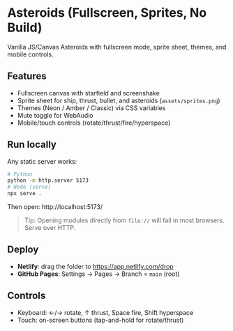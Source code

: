 # Asteroids (Fullscreen, Sprites, No Build)

Vanilla JS/Canvas Asteroids with fullscreen mode, sprite sheet, themes, and mobile controls.

## Features
- Fullscreen canvas with starfield and screenshake
- Sprite sheet for ship, thrust, bullet, and asteroids (`assets/sprites.png`)
- Themes (Neon / Amber / Classic) via CSS variables
- Mute toggle for WebAudio
- Mobile/touch controls (rotate/thrust/fire/hyperspace)

## Run locally
Any static server works:

```bash
# Python
python -m http.server 5173
# Node (serve)
npx serve .
```

Then open: http://localhost:5173/

> Tip: Opening modules directly from `file://` will fail in most browsers. Serve over HTTP.

## Deploy
- **Netlify**: drag the folder to https://app.netlify.com/drop
- **GitHub Pages**: Settings → Pages → Branch = `main` (root)

## Controls
- Keyboard: ←/→ rotate, ↑ thrust, Space fire, Shift hyperspace
- Touch: on-screen buttons (tap-and-hold for rotate/thrust)

